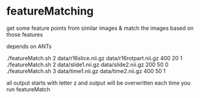 featureMatching
===============

get some feature points from similar images &amp; match the images based on those features

depends on ANTs

./featureMatch.sh 2 data/r16slice.nii.gz data/r16rotpart.nii.gz  400 20  1
./featureMatch.sh 2 data/slide1.nii.gz data/slide2.nii.gz  200 50 0
./featureMatch.sh 3 data/time1.nii.gz data/time2.nii.gz  400 50 1

all output starts with letter z and output will be overwritten each time you run featureMatch

